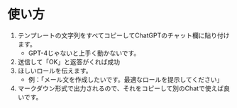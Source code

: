 # 使い方
1. テンプレートの文字列をすべてコピーしてChatGPTのチャット欄に貼り付けます。
    - GPT-4じゃないと上手く動かないです。
2. 送信して「OK」と返答がくれば成功
3. ほしいロールを伝えます。
    - 例：「メール文を作成したいです。最適なロールを提示してください」
4. マークダウン形式で出力されるので、それをコピーして別のChatで使えば良いです。
